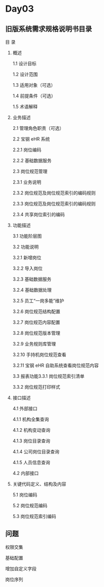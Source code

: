 # Day03

## 旧版系统需求规格说明书目录

目 录

1. 概述

   1.1 设计目标

   1.2 设计范围

   1.3 适用对象（可选）

   1.4 前提条件（可选）

   1.5 术语解释

2. 业务描述

   2.1 管理角色职责（可选）

   2.2 宝钢 eHR 系统

   2.2.1 岗位编码

   2.2.2 基础数据服务

   2.3 岗位规范管理

   2.3.1 业务说明

   2.3.2 岗位规范及岗位规范索引的编码规则

   2.3.3 岗位规范及岗位规范索引的编码规则

   2.3.4 共享岗位索引的编码

3. 功能描述

   3.1 功能阶层图

   3.2 功能说明

   3.2.1 新增岗位

   3.2.2 导入岗位

   3.2.3 基础数据服务

   3.2.4 基础数据处理

   3.2.5 员工“一岗多能”维护

   3.2.6 岗位规范结构配置

   3.2.7 岗位规范内容配置

   3.2.8 岗位规范版本管理

   3.2.9 业务规则库管理

   3.2.10 手持机岗位规范查看

   3.2.11 宝钢 eHR 自助系统查看岗位规范内容

   3.3 报表功能3.3.1 岗位规范索引清单

   3.3.2 岗位规范打印样式

4. 接口描述

   4.1 外部接口

   4.1.1 机构全集查询

   4.1.2 机构变动查询

   4.1.3 岗位目录查询

   4.1.4 公司岗位目录查询

   4.1.5 人员信息查询

   4.2 内部接口

5. 关键代码定义、结构及内容

   5.1 岗位编码

   5.2 岗位规范编码

   5.3 岗位规范索引编码

## 问题

权限交集

基础配置

增加自定义字段

岗位序列